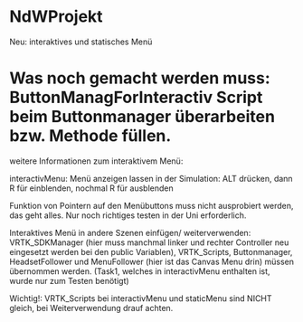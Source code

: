 # NdWProjekt


Neu: interaktives und statisches Menü

# Was noch gemacht werden muss: ButtonManagForInteractiv Script beim Buttonmanager überarbeiten bzw. Methode füllen.

weitere Informationen zum interaktivem Menü:

interactivMenu:
Menü anzeigen lassen in der Simulation: ALT drücken, dann R für einblenden, nochmal R für ausblenden

Funktion von Pointern auf den Menübuttons muss nicht ausprobiert werden, das geht alles. Nur noch richtiges testen in der Uni erforderlich.

Interaktives Menü in andere Szenen einfügen/ weiterverwenden: VRTK_SDKManager (hier muss manchmal linker und rechter Controller neu eingesetzt werden bei den public Variablen), VRTK_Scripts, Buttonmanager,
HeadsetFollower und MenuFollower (hier ist das Canvas Menu drin) müssen übernommen werden.
(Task1, welches in interactivMenu enthalten ist, wurde nur zum Testen benötigt)

Wichtig!: VRTK_Scripts bei interactivMenu und staticMenu sind NICHT gleich, bei Weiterverwendung drauf achten.


